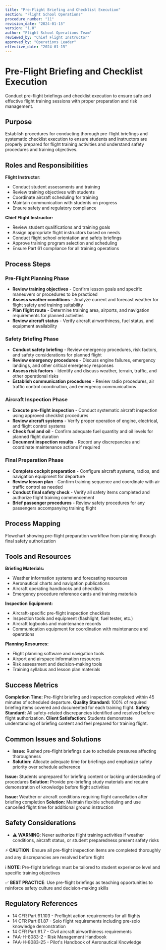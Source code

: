 ```yaml
---
title: "Pre-Flight Briefing and Checklist Execution"
section: "Flight School Operations"
procedure_number: "11"
revision_date: "2024-01-15"
version: "1.0"
author: "Flight School Operations Team"
reviewed_by: "Chief Flight Instructor"
approved_by: "Operations Leader"
effective_date: "2024-01-15"
---
```


# Pre-Flight Briefing and Checklist Execution

Conduct pre-flight briefings and checklist execution to ensure safe and effective flight training sessions with proper preparation and risk management.

## Purpose

Establish procedures for conducting thorough pre-flight briefings and systematic checklist execution to ensure students and instructors are properly prepared for flight training activities and understand safety procedures and training objectives.

## Roles and Responsibilities

**Flight Instructor:**

- Conduct student assessments and training
- Review training objectives with students
- Coordinate aircraft scheduling for training
- Maintain communication with students on progress
- Ensure safety and regulatory compliance

**Chief Flight Instructor:**

- Review student qualifications and training goals
- Assign appropriate flight instructors based on needs
- Conduct flight school orientation and safety briefings
- Approve training program selection and scheduling
- Ensure Part 61 compliance for all training operations
## Process Steps

### Pre-Flight Planning Phase

- **Review training objectives** - Confirm lesson goals and specific maneuvers or procedures to be practiced
- **Assess weather conditions** - Analyze current and forecast weather for flight safety and training suitability
- **Plan flight route** - Determine training area, airports, and navigation requirements for planned activities
- **Review aircraft status** - Verify aircraft airworthiness, fuel status, and equipment availability

### Safety Briefing Phase

- **Conduct safety briefing** - Review emergency procedures, risk factors, and safety considerations for planned flight
- **Review emergency procedures** - Discuss engine failures, emergency landings, and other critical emergency responses
- **Assess risk factors** - Identify and discuss weather, terrain, traffic, and other operational risks
- **Establish communication procedures** - Review radio procedures, air traffic control coordination, and emergency communications

### Aircraft Inspection Phase

- **Execute pre-flight inspection** - Conduct systematic aircraft inspection using approved checklist procedures
- **Review aircraft systems** - Verify proper operation of engine, electrical, and flight control systems
- **Check fuel and oil** - Confirm adequate fuel quantity and oil levels for planned flight duration
- **Document inspection results** - Record any discrepancies and coordinate maintenance actions if required

### Final Preparation Phase

- **Complete cockpit preparation** - Configure aircraft systems, radios, and navigation equipment for departure
- **Review lesson plan** - Confirm training sequence and coordinate with air traffic control as needed
- **Conduct final safety check** - Verify all safety items completed and authorize flight training commencement
- **Brief passenger procedures** - Review safety procedures for any passengers accompanying training flight

## Process Mapping

Flowchart showing pre-flight preparation workflow from planning through final safety authorization

## Tools and Resources

**Briefing Materials:**

- Weather information systems and forecasting resources
- Aeronautical charts and navigation publications
- Aircraft operating handbooks and checklists
- Emergency procedure reference cards and training materials

**Inspection Equipment:**

- Aircraft-specific pre-flight inspection checklists
- Inspection tools and equipment (flashlight, fuel tester, etc.)
- Aircraft logbooks and maintenance records
- Communication equipment for coordination with maintenance and operations

**Planning Resources:**

- Flight planning software and navigation tools
- Airport and airspace information resources
- Risk assessment and decision-making tools
- Training syllabus and lesson plan materials

## Success Metrics

**Completion Time:** Pre-flight briefing and inspection completed within 45 minutes of scheduled departure.
**Quality Standard:** 100% of required briefing items covered and documented for each training flight.
**Safety Standard:** All safety-related discrepancies identified and resolved before flight authorization.
**Client Satisfaction:** Students demonstrate understanding of briefing content and feel prepared for training flight.

## Common Issues and Solutions

- **Issue:** Rushed pre-flight briefings due to schedule pressures affecting thoroughness
- **Solution:** Allocate adequate time for briefings and emphasize safety priority over schedule adherence




**Issue:** Students unprepared for briefing content or lacking understanding of procedures
**Solution:** Provide pre-briefing study materials and require demonstration of knowledge before flight activities

**Issue:** Weather or aircraft conditions requiring flight cancellation after briefing completion
**Solution:** Maintain flexible scheduling and use cancelled flight time for additional ground instruction

## Safety Considerations

- ⚠️ **WARNING**: Never authorize flight training activities if weather conditions, aircraft status, or student preparedness present safety risks



⚡ **CAUTION**: Ensure all pre-flight inspection items are completed thoroughly and any discrepancies are resolved before flight

ℹ️ **NOTE**: Pre-flight briefings must be tailored to student experience level and specific training objectives

✅ **BEST PRACTICE**: Use pre-flight briefings as teaching opportunities to reinforce safety culture and decision-making skills

## Regulatory References

- 14 CFR Part 91.103 - Preflight action requirements for all flights
- 14 CFR Part 61.87 - Solo flight requirements including pre-solo knowledge demonstration
- 14 CFR Part 91.7 - Civil aircraft airworthiness requirements
- FAA-H-8083-2 - Risk Management Handbook
- FAA-H-8083-25 - Pilot's Handbook of Aeronautical Knowledge
